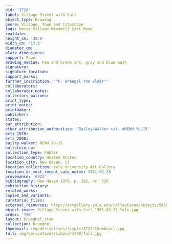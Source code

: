 ```yaml
---
pid: '3728'
label: Village Street with Cart
object_type: Drawing
genre: Village, Town and Cityscape
tags: Horse Village Windmill Cart Road
realdate: 
height_cm: '30.9'
width_cm: '17.5'
diameter_cm: 
plate_dimensions: 
support: Paper
drawing_medium: Pen and brown ink, gray and blue wash
signature: 
signature_location: 
support_marks: 
further_inscription: '"P. Breugel the elder"'
collaborators: 
collaborator_notes: 
collectors_patrons: 
print_type: 
print_notes: 
printmaker: 
publisher: 
states: 
our_attribution: 
other_attribution_authorities: 'Bailey/Walker cat. #NEWH.YU.15'
ertz_1979: 
ertz_2008: 
bailey_walker: NEWH.YU.15
hollstein_no: 
collection_type: Public
location_country: United States
location_city: New Haven, CT
location_collection: Yale University Art Gallery
location_or_most_recent_sale_notes: 1961.62.28
provenance: '6922'
bibliography: New Haven 1970, p. 292, nr. 536
exhibition_history: 
related_works: 
copies_and_variants: 
curatorial_files: 
external_resources: http://artgallery.yale.edu/collections/objects/58563
object_image: Village_Street_with_Cart_1961.62.28_Yale.jpg
order: '756'
layout: brueghel_item
collection: brueghel
thumbnail: img/derivatives/simple/3728/thumbnail.jpg
full: img/derivatives/simple/3728/full.jpg
---
```

